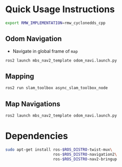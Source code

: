 # Quick Usage Instructions

```bash
export RMW_IMPLEMENTATION=rmw_cyclonedds_cpp
```

## Odom Navigation

- Navigate in global frame of `map`

```bash
ros2 launch mbs_nav2_template odom_navi.launch.py
```

## Mapping

```bash
ros2 run slam_toolbox async_slam_toolbox_node
```

## Map Navigations

```bash
ros2 launch mbs_nav2_template odom_navi.launch.py
```

# Dependencies

```bash
sudo apt-get install ros-$ROS_DISTRO-twist-mux\
                     ros-$ROS_DISTRO-navigation2\
                     ros-$ROS_DISTRO-nav2-bringup
```